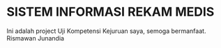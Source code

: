 # SISTEM INFORMASI REKAM MEDIS
Ini adalah project Uji Kompetensi Kejuruan saya, semoga bermanfaat.
<br/>
Rismawan Junandia
